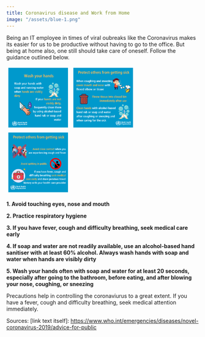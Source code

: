 ```yaml
---
title: Coronavirus disease and Work from Home
image: "/assets/blue-1.png"
---
```


Being an IT employee in times of viral oubreaks like the Coronavirus makes its easier for us to be productive without having to go to the office. 
But being at home also, one still should take care of oneself. Follow the guidance outlined below.

<img style="    width: 31%;
    display: inline-block;
    margin: 5px;" src="/assets/blue-1.png"/>
<img style="    width: 31%;
    display: inline-block;
    margin: 5px;" src="/assets/blue-3.png"/>
<img style="    width: 31%;
    display: inline-block;
    margin: 5px;" src="/assets/blue-4.png"/>

**1. Avoid touching eyes, nose and mouth**

**2. Practice respiratory hygiene**

**3. If you have fever, cough and difficulty breathing, seek medical care early**

**4. If soap and water are not readily available, use an alcohol-based hand sanitiser with at least 60% alcohol. Always wash hands with soap and water when hands are visibly dirty**

**5. Wash your hands often with soap and water for at least 20 seconds, especially after going to the bathroom, before eating, and after blowing your nose, coughing, or sneezing**
 

Precautions help in controlling the coronaviurus to a great extent. If you have a fever, cough and difficulty breathing, seek medical attention immediately.

Sources:
[link text itself]: https://www.who.int/emergencies/diseases/novel-coronavirus-2019/advice-for-public
